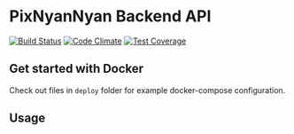 # PixNyanNyan Backend API

[![Build Status](https://travis-ci.org/PixNyanNyan/PixNyanNyan-api.svg?branch=master)](https://travis-ci.org/PixNyanNyan/PixNyanNyan-api) [![Code Climate](https://codeclimate.com/github/PixNyanNyan/PixNyanNyan-api/badges/gpa.svg)](https://codeclimate.com/github/PixNyanNyan/PixNyanNyan-api) [![Test Coverage](https://codeclimate.com/github/PixNyanNyan/PixNyanNyan-api/badges/coverage.svg)](https://codeclimate.com/github/PixNyanNyan/PixNyanNyan-api/coverage)

## Get started with Docker

Check out files in `deploy` folder for example docker-compose configuration.

## Usage

